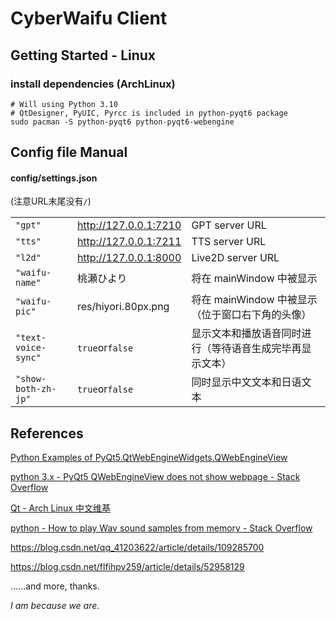 # CyberWaifu Client

## Getting Started - Linux

### install dependencies (ArchLinux)

```shell
# Will using Python 3.10
# QtDesigner, PyUIC, Pyrcc is included in python-pyqt6 package
sudo pacman -S python-pyqt6 python-pyqt6-webengine
```

## Config file Manual

#### config/settings.json

(注意URL末尾没有`/`)

|                     |                       |                                |
| ------------------- | --------------------- | ------------------------------ |
| `"gpt"`             | http://127.0.0.1:7210 | GPT server URL                 |
| `"tts"`             | http://127.0.0.1:7211 | TTS server URL                 |
| `"l2d"`             | http://127.0.0.1:8000 | Live2D server URL              |
| `"waifu-name"`      | 桃瀬ひより                 | 将在 mainWindow 中被显示             |
| `"waifu-pic"`       | res/hiyori.80px.png   | 将在 mainWindow 中被显示（位于窗口右下角的头像） |
| `"text-voice-sync"` | `true`or`false`       | 显示文本和播放语音同时进行（等待语音生成完毕再显示文本）   |
| `"show-both-zh-jp"` | `true`or`false`       | 同时显示中文文本和日语文本                  |

## References

[Python Examples of PyQt5.QtWebEngineWidgets.QWebEngineView](https://www.programcreek.com/python/example/97321/PyQt5.QtWebEngineWidgets.QWebEngineView)

[python 3.x - PyQt5 QWebEngineView does not show webpage - Stack Overflow](https://stackoverflow.com/questions/72346850/pyqt5-qwebengineview-does-not-show-webpage)

[Qt - Arch Linux 中文维基](https://wiki.archlinuxcn.org/wiki/Qt)

[python - How to play Wav sound samples from memory - Stack Overflow](https://stackoverflow.com/a/42387773)

https://blog.csdn.net/qq_41203622/article/details/109285700

https://blog.csdn.net/flfihpv259/article/details/52958129

......and more, thanks.

*I am because we are.*
